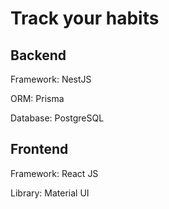 # Track your habits

## Backend

Framework: NestJS

ORM: Prisma

Database: PostgreSQL

## Frontend

Framework: React JS

Library: Material UI

